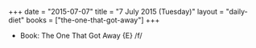 +++
date = "2015-07-07"
title = "7 July 2015 (Tuesday)"
layout = "daily-diet"
books = ["the-one-that-got-away"]
+++


* Book: The One That Got Away {E} /f/